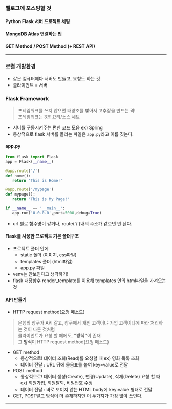 ### 벨로그에 포스팅할 것
#### Python Flask 서버 프로젝트 세팅
#### MongoDB Atlas 연결하는 법
#### GET Method / POST Method (+ REST API)

<hr>

### 로컬 개발환경
+ 같은 컴퓨터에다 서버도 만들고, 요청도 하는 것
+ 클라이언트 = 서버

### Flask Framework
> 프레임워크를 쓰지 않으면 태양초를 빻아서 고추장을 만드는 격! </br>
> 프레임워크는 3분 요리/소스 세트
+ 서버를 구동시켜주는 편한 코드 모음 ex) Spring
+ 통상적으로 flask 서버를 돌리는 파일은 `app.py`라고 이름 짓는다.
#### app.py
```py
from flask import Flask
app = Flask(__name__)

@app.route('/')
def home():
   return 'This is Home!'

@app.route('/mypage')
def mypage():  
   return 'This is My Page!'

if __name__ == '__main__':  
   app.run('0.0.0.0',port=5000,debug=True)
```
+ url 별로 함수명이 같거나, route('/')내의 주소가 같으면 안 된다.
#### Flask를 사용한 프로젝트 기본 폴더구조
+ 프로젝트 폴더 안에
  + static 폴더 (이미지, css파일)
  + templates 폴더 (html파일)
  + app.py 파일
+ venv는 안보인다고 생각하기!
+ flask 내장함수 render_template를 이용해 templates 안의 html파일을 가져오는 것
#### API 만들기
+ HTTP request method(요청 메소드)
> 은행의 창구가 API 같고, 창구에서 개인 고객이냐 기업 고객이냐에 따라 처리하는 것이 다른 것처럼</br>
> 클라이언트가 요청 할 때에도, <b>"방식"</b>이 존재</br>
> 그 <b>방식</b>이 HTTP request method(요청 메소드)</br>
+ GET method
  + 통상적으로! 데이터 조회(Read)를 요청할 때 ex) 영화 목록 조회
  + 데이터 전달 : URL 뒤에 물음표를 붙여 key=value로 전달
+ POST method
  + 통상적으로! 데이터 생성(Create), 변경(Update), 삭제(Delete) 요청 할 때 ex) 회원가입, 회원탈퇴, 비밀번호 수정
  + 데이터 전달 : 바로 보이지 않는 HTML body에 key:value 형태로 전달
+ GET, POST말고 방식이 더 존재하지만 이 두가지가 가장 많이 쓰인다.

<hr>
